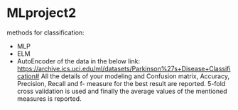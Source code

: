 # MLproject2
methods for classification:
- MLP
- ELM
- AutoEncoder
of the data in the below link:
https://archive.ics.uci.edu/ml/datasets/Parkinson%27s+Disease+Classification#
All the details of your modeling and Confusion matrix, Accuracy, Precision, Recall and f- measure for the best result are reported.
5-fold cross validation is used and finally the average values of the mentioned measures is reported.
